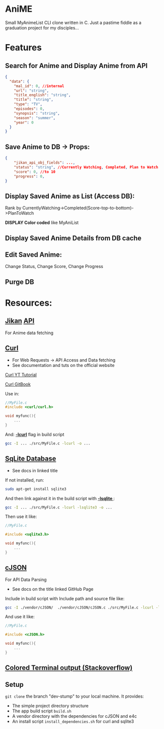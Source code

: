 # AniME
Small MyAnimeList CLI clone written in C. Just a pastime fiddle as a graduation project for my disciples...

# Features

## Search for Anime and Display Anime from API
```json
{
  "data": {
    "mal_id": 0, //internal
    "url": "string",
    "title_english": "string",
    "title": "string",
    "type": "TV",
    "episodes": 0,
    "synopsis": "string",
    "season": "summer",
    "year": 0
  }
}
```
## Save Anime to DB -> Props:
```json
{
    "jikan_api_obj_fields": ...,
    "status": "string", //Currently Watching, Completed, Plan to Watch
    "score": 0, //to 10
    "progress": 0,
}
```
## Display Saved Anime as List (Access DB): 
Rank by CurrentlyWatching->Completed(Score-top-to-bottom)->PlanToWatch

**DISPLAY Color coded** like MyAniList

## Display Saved Anime Details from DB cache

## Edit Saved Anime: 
Change Status, Change Score, Change Progress

## Purge DB 

# Resources:

## [Jikan](https://jikan.moe/) <u>[API](https://docs.api.jikan.moe/#tag/anime)</u>
For Anime data fetching



## <u>[Curl](https://curl.se/libcurl/c/)</u>
- For Web Requests -> API Access and Data fetching
- See documentation and tuts on the official website

<u>[Curl YT Tutorial](https://www.youtube.com/watch?v=daA-KBKfJ_o&t=748s)</u>

<u>[Curl GitBook](https://everything.curl.dev/)</u>

Use in:
```c
//MyFile.c
#include <curl/curl.h>

void myfunc(){
    ...
}

```
And: <u>**-lcurl**</u> flag in build script
```bash
gcc -I ... ./src/MyFile.c -lcurl -o ...
```
## <u>[SqLite Database](https://www.tutorialspoint.com/sqlite/index.htm)</u>

- See docs in linked title

If not installed, run: 
```bash
sudo apt-get install sqlite3
```

And then link against it in the build script with **<u> -lsqlite </u>** :
```bash
gcc -I ... ./src/MyFile.c -lcurl -lsqlite3 -o ...
```

Then use it like:
```c
//MyFile.c

#include <sqlite3.h>

void myfunc(){
    ...
}
```

## [cJSON](https://github.com/DaveGamble/cJSON)
For API Data Parsing

- See docs on the title linked GitHub Page

Include in build script with Include path and source file like:
```bash
gcc -I ./vendor/cJSON/  ./vendor/cJSON/cJSON.c ./src/MyFile.c -lcurl -lsqlite3 -o ...
```

And use it like:
```c
//MyFile.c

#include <cJSON.h>

void myfunc(){
    ...
}
```

## [Colored Terminal output (Stackoverflow)](https://stackoverflow.com/a/3219471)

## Setup

`git clone` the branch "dev-stump" to your local machine. It provides:
- The simple project directory structure
- The app build script `build.sh` 
- A vendor directory with the dependencies for cJSON and e4c
- An install script `install_dependencies.sh` for curl and sqlite3
